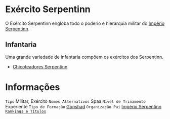 <!-- TITLE: Exército Serpentinn -->
<!-- SUBTITLE: Visão geral sobre Exército Serpentinn -->

# Exército Serpentinn
O Exército Serpentinn engloba todo o poderio e hierarquia militar do [Império Serpentinn](http://localhost/faccoes/nacoes/imperio-serpentinn#imperio-serpentinn).

## Infantaria
Uma grande variedade de infantaria compõem os exércitos dos Serpentinn.
* [Chicoteadores Serpentinn](http://localhost/faccoes/nacoes/exercito-serpentinn/chicoteadores-serpentinn#chicoteadores-serpentinn)

# Informações
`Tipo` Militar, Exército
`Nomes Alternativos` Spaa
`Nível de Trinamento` Experiente 
`Tipo de Formação` [Gonshad](http://localhost/faccoes/nacoes/imperio-serpentinn/gonshad#gonshad)
`Organização Pai` [Império Serpentinn](http://localhost/faccoes/nacoes/imperio-serpentinn#imperio-serpentinn)
[`Rankings e Títulos`](http://localhost/rankings-e-titulos#exercito-serpentinn)

